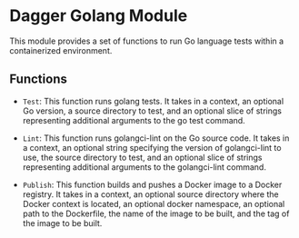 # Dagger Golang Module

This module provides a set of functions to run Go language tests within a containerized environment.

## Functions

- `Test`: This function runs golang tests. It takes in a context, an optional Go version, a source directory to test, and an optional slice of strings representing additional arguments to the go test command.

- `Lint`: This function runs golangci-lint on the Go source code. It takes in a context, an optional string specifying the version of golangci-lint to use, the source directory to test, and an optional slice of strings representing additional arguments to the golangci-lint command.

- `Publish`: This function builds and pushes a Docker image to a Docker registry. It takes in a context, an optional source directory where the Docker context is located, an optional docker namespace, an optional path to the Dockerfile, the name of the image to be built, and the tag of the image to be built.


